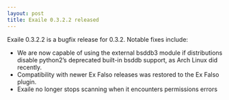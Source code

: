 ```yaml
---
layout: post
title: Exaile 0.3.2.2 released
---
```


Exaile 0.3.2.2 is a bugfix release for 0.3.2. Notable fixes include:

*   We are now capable of using the external bsddb3 module if distributions disable python2&#8217;s deprecated built-in bsddb support, as Arch Linux did recently.
*   Compatibility with newer Ex Falso releases was restored to the Ex Falso plugin.
*   Exaile no longer stops scanning when it encounters permissions errors